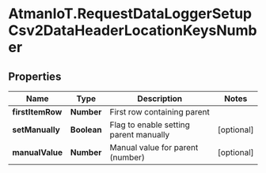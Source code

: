 # AtmanIoT.RequestDataLoggerSetupCsv2DataHeaderLocationKeysNumber

## Properties

Name | Type | Description | Notes
------------ | ------------- | ------------- | -------------
**firstItemRow** | **Number** | First row containing parent | 
**setManually** | **Boolean** | Flag to enable setting parent manually | [optional] 
**manualValue** | **Number** | Manual value for parent (number) | [optional] 


